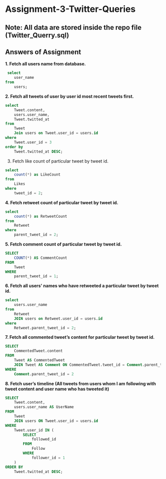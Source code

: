 # Assignment-3-Twitter-Queries

## Note: All data are stored inside the repo file (Twitter_Querry.sql) 
## Answers of Assignment
 **1. Fetch all users name from database.**
```sql
 select
    user_name
from
    users;
```

 **2. Fetch all tweets of user by user id most recent tweets first.**
```sql
select
    Tweet.content,
    users.user_name,
    Tweet.twitted_at
from
    Tweet
    Join users on Tweet.user_id = users.id
where
    Tweet.user_id = 3
order by
    Tweet.twitted_at DESC; 
```

 3. Fetch like count of particular tweet by tweet id.
```sql
select
    count(*) as LikeCount
from
    Likes
where
    tweet_id = 2;
```

 **4. Fetch retweet count of particular tweet by tweet id.**
```sql
select
    count(*) as RetweetCount
from
    Retweet
where
    parent_tweet_id = 2;
```

 **5. Fetch comment count of particular tweet by tweet id.**
```sql
SELECT
    COUNT(*) AS CommentCount
FROM
    Tweet
WHERE
    parent_tweet_id = 1;
```

 **6. Fetch all users' names who have retweeted a particular tweet by tweet id.**
```sql
select
    users.user_name
from
    Retweet
    JOIN users on Retweet.user_id = users.id
where
    Retweet.parent_tweet_id = 2;
```
 **7. Fetch all commented tweet’s content for particular tweet by tweet id.**
```sql
SELECT
    CommentedTweet.content
FROM
    Tweet AS CommentedTweet
    JOIN Tweet AS Comment ON CommentedTweet.tweet_id = Comment.parent_tweet_id
WHERE
    Comment.parent_tweet_id = 2
```

 **8. Fetch user’s timeline (All tweets from users whom I am following with tweet content and user name who has tweeted it)**
```sql
SELECT
    Tweet.content,
    users.user_name AS UserName
FROM
    Tweet
    JOIN users ON Tweet.user_id = users.id
WHERE
    Tweet.user_id IN (
        SELECT
            followed_id
        FROM
            Follow
        WHERE
            follower_id = 1
    )
ORDER BY
    Tweet.twitted_at DESC;
```

